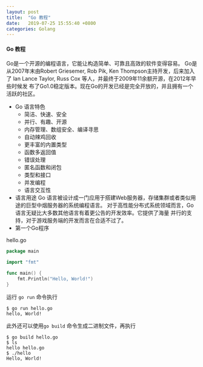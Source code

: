 ```yaml
---
layout: post
title:  "Go 教程"
date:   2019-07-25 15:55:40 +0800
categories: Golang
---
```


#### Go 教程
Go是一个开源的编程语言，它能让构造简单、可靠且高效的软件变得容易。
Go是从2007年末由Robert Griesemer, Rob Pik, Ken Thompson主持开发，后来加入了
lan Lance Taylor, Russ Cox 等人，并最终于2009年11余额开源，在2012年早些时候发
布了Go1.0稳定版本。现在Go的开发已经是完全开放的，并且拥有一个活跃的社区。
* Go 语言特色
  * 简洁、快速、安全
  * 并行、有趣、开源
  * 内存管理、数组安全、编译寻思
  * 自动辣鸡回收
  * 更丰富的内置类型
  * 函数多返回值
  * 错误处理
  * 匿名函数和闭包
  * 类型和接口
  * 并发编程
  * 语言交互性
* 语言用途
  Go 语言被设计成一门应用于搭建Web服务器，存储集群或者类似用途的巨型中烟服务器的系统编程语言。
  对于高性能分布式系统领域而言，Go语言无疑比大多数其他语言有着更公告的开发效率。它提供了海量
  并行的支持，对于游戏服务端的开发而言在合适不过了。
* 第一个Go程序

hello.go

```go
package main

import "fmt"

func main() {
    fmt.Println("Hello, World!")
}
```

运行 `go run` 命令执行

```shell
$ go run hello.go
hello, World!
```

此外还可以使用`go build` 命令生成二进制文件，再执行

```shell
$ go build hello.go
$ ls
hello hello.go
$ ./hello
Hello, World!
```

